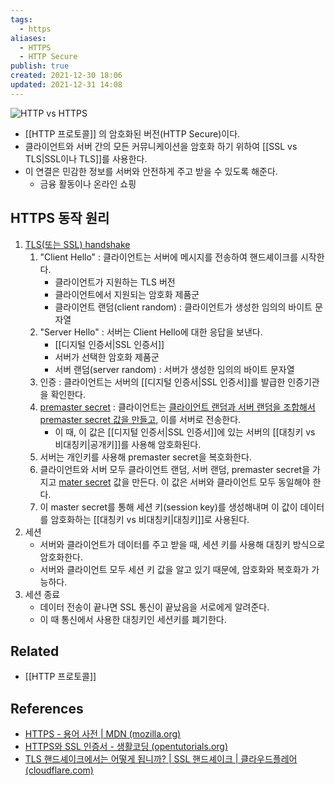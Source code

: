 ```yaml
---
tags:
  - https
aliases:
  - HTTPS
  - HTTP Secure
publish: true
created: 2021-12-30 18:06
updated: 2021-12-31 14:08
---
```


![HTTP vs HTTPS](https://i.imgur.com/4GHgl0T.png)

- [[HTTP 프로토콜]] 의 암호화된 버전(HTTP Secure)이다.
- 클라이언트와 서버 간의 모든 커뮤니케이션을 암호화 하기 위하여 [[SSL vs TLS|SSL이나 TLS]]를 사용한다.
- 이 연결은 민감한 정보를 서버와 안전하게 주고 받을 수 있도록 해준다.
  - 금융 활동이나 온라인 쇼핑

## HTTPS 동작 원리

1. [TLS(또는 SSL) handshake](https://www.cloudflare.com/learning/ssl/what-happens-in-a-tls-handshake/)
   1. "Client Hello" : 클라이언트는 서버에 메시지를 전송하여 핸드셰이크를 시작한다.
      - 클라이언트가 지원하는 TLS 버전
      - 클라이언트에서 지원되는 암호화 제품군
      - 클라이언트 랜덤(client random) : 클라이언트가 생성한 임의의 바이트 문자열
   2. "Server Hello" : 서버는 Client Hello에 대한 응답을 보낸다.
      - [[디지털 인증서|SSL 인증서]]
      - 서버가 선택한 암호화 제품군
      - 서버 랜덤(server random) : 서버가 생성한 임의의 바이트 문자열
   3. 인증 : 클라이언트는 서버의 [[디지털 인증서|SSL 인증서]]를 발급한 인증기관을 확인한다.
   4. [premaster secret](https://www.cryptologie.net/article/340/tls-pre-master-secrets-and-master-secrets) : 클라이언트는 [클라이언트 랜덤과 서버 랜덤을 조합해서 premaster secret 값을 만들고](https://security.stackexchange.com/questions/100002/how-to-build-pre-master-secret), 이를 서버로 전송한다.
      - 이 때, 이 값은 [[디지털 인증서|SSL 인증서]]에 있는 서버의 [[대칭키 vs 비대칭키|공개키]]를 사용해 암호화된다.
   5. 서버는 개인키를 사용해 premaster secret을 복호화한다.
   6. 클라이언트와 서버 모두 클라이언트 랜덤, 서버 랜덤, premaster secret을 가지고 [mater secret](https://www.cryptologie.net/article/340/tls-pre-master-secrets-and-master-secrets) 값을 만든다. 이 값은 서버와 클라이언트 모두 동일해야 한다.
   7. 이 master secret를 통해 세션 키(session key)를 생성해내며 이 값이 데이터를 암호화하는 [[대칭키 vs 비대칭키|대칭키]]로 사용된다.
2. 세션
   - 서버와 클라이언트가 데이터를 주고 받을 때, 세션 키를 사용해 대칭키 방식으로 암호화한다.
   - 서버와 클라이언트 모두 세션 키 값을 알고 있기 때문에, 암호화와 복호화가 가능하다.
3. 세션 종료
   - 데이터 전송이 끝나면 SSL 통신이 끝났음을 서로에게 알려준다.
   - 이 때 통신에서 사용한 대칭키인 세션키를 폐기한다.

## Related

- [[HTTP 프로토콜]]

## References

- [HTTPS - 용어 사전 | MDN (mozilla.org)](https://developer.mozilla.org/ko/docs/Glossary/https)
- [HTTPS와 SSL 인증서 - 생활코딩 (opentutorials.org)](https://opentutorials.org/course/228/4894#signiture)
- [TLS 핸드셰이크에서는 어떻게 됩니까? | SSL 핸드셰이크 | 클라우드플레어 (cloudflare.com)](https://www.cloudflare.com/learning/ssl/what-happens-in-a-tls-handshake/)
